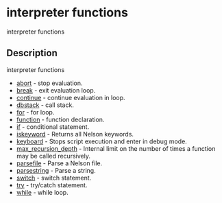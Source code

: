 

# interpreter functions

interpreter functions

## Description
interpreter functions


* [abort](abort.md) - stop evaluation.
* [break](break.md) - exit evaluation loop.
* [continue](continue.md) - continue evaluation in loop.
* [dbstack](dbstack.md) - call stack.
* [for](for.md) - for loop.
* [function](function.md) - function declaration.
* [if](if.md) - conditional statement.
* [iskeyword](iskeyword.md) - Returns all Nelson keywords.
* [keyboard](keyboard.md) - Stops script execution and enter in debug mode.
* [max_recursion_depth](max_recursion_depth.md) - Internal limit on the number of times a function may be called recursively.
* [parsefile](parsefile.md) - Parse a Nelson file.
* [parsestring](parsestring.md) - Parse a string.
* [switch](switch.md) - switch statement.
* [try](try.md) - try/catch statement.
* [while](while.md) - while loop.



